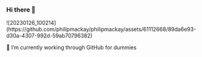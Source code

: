 ### Hi there 👋

<!--
**philipmackay/philipmackay** is a ✨ _special_ ✨ repository because its `README.md` (this file) appears on your GitHub profile.

Here are some ideas to get you started:

- 🔭 I’m currently working on ...
- 🌱 I’m currently learning ...
- 👯 I’m looking to collaborate on ...
- 🤔 I’m looking for help with ...
- 💬 Ask me about ...
- 📫 How to reach me: ...
- 😄 Pronouns: ...
- ⚡ Fun fact: ...
-->![20230126_100214](https://github.com/philipmackay/philipmackay/assets/61112668/89da6e93-d30a-4307-992d-59ab70796382)

🔭 I’m currently working through GitHub for dummies 
